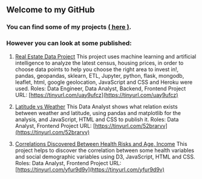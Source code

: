 ## Welcome to my GitHub

### You can find some of my projects [( here )](https://github.com/kioz-developer?tab=repositories).

### However you can look at some published:

1. [Real Estate Data Project](https://github.com/lamb-jack/RealEstateForecasting/blob/main/Real%20Estate%20Forecasting%20.pdf) 
This project uses machine learning and artificial intelligence to analyze the latest census, housing prices, in order to choose data points to help you choose the right area to invest in!, pandas, geopandas, sklearn, ETL, Jupyter, python, flask, mongodb, leaflet, html, google geolocation, JavaScript and CSS and Heroku were used.
Roles: Data Engineer, Data Analyst, Backend, Frontend
Project URL: [https://tinyurl.com/uay9ufcz](https://tinyurl.com/uay9ufcz)


2. [Latitude vs Weather](https://kioz-developer.github.io/web-design-challenge/) 
This Data Analyst shows what relation exists between weather and latitude, using pandas and matplotlib for the analysis, and JavaScript, HTML and CSS to publish it.
Roles: Data Analyst, Frontend
Project URL: [https://tinyurl.com/52brarvv](https://tinyurl.com/52brarvv)

3. [Correlations Discovered Between Health Risks and Age, Income](https://kioz-developer.github.io/d3-challenge/index.html)
This project helps to discover the correlation between some health variables and social demographic variables using D3, JavaScript, HTML and CSS.
Roles: Data Analyst, Frontend
Project URL: [https://tinyurl.com/yfur9d9v](https://tinyurl.com/yfur9d9v)
